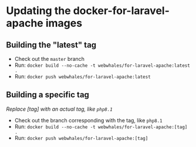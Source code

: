 # Updating the docker-for-laravel-apache images

## Building the "latest" tag

* Check out the `master` branch
* Run: `docker build --no-cache -t webwhales/for-laravel-apache:latest .`
* Run: `docker push webwhales/for-laravel-apache:latest`

## Building a specific tag

*Replace [tag] with an actual tag, like `php8.1`*

* Check out the branch corresponding with the tag, like `php8.1` 
* Run: `docker build --no-cache -t webwhales/for-laravel-apache:[tag] .`
* Run: `docker push webwhales/for-laravel-apache:[tag]`
